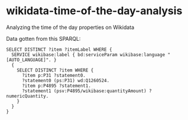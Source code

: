 # wikidata-time-of-the-day-analysis
Analyzing the time of the day properties on Wikidata


Data gotten from this SPARQL:

```sparql
SELECT DISTINCT ?item ?itemLabel WHERE {
  SERVICE wikibase:label { bd:serviceParam wikibase:language "[AUTO_LANGUAGE]". }
  {
    SELECT DISTINCT ?item WHERE {
      ?item p:P31 ?statement0.
      ?statement0 (ps:P31) wd:Q1260524.
      ?item p:P4895 ?statement1.
      ?statement1 (psv:P4895/wikibase:quantityAmount) ?numericQuantity.
    }
  }
}
```